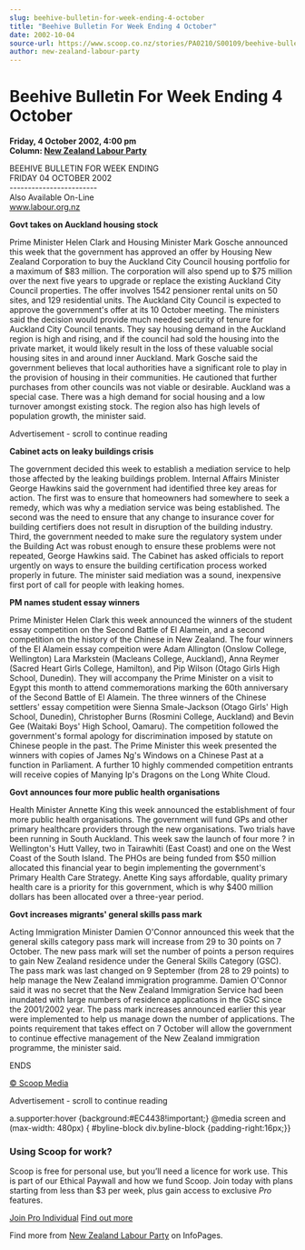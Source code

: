 ```yaml
---
slug: beehive-bulletin-for-week-ending-4-october
title: "Beehive Bulletin For Week Ending 4 October"
date: 2002-10-04
source-url: https://www.scoop.co.nz/stories/PA0210/S00109/beehive-bulletin-for-week-ending-4-october.htm
author: new-zealand-labour-party
---
```

Beehive Bulletin For Week Ending 4 October
==========================================

**Friday, 4 October 2002, 4:00 pm**  
**Column: [New Zealand Labour Party](https://info.scoop.co.nz/New_Zealand_Labour_Party)**

BEEHIVE BULLETIN FOR WEEK ENDING  
FRIDAY 04 OCTOBER 2002  
\------------------------  
Also Available On-Line  
www.labour.org.nz

  
**Govt takes on Auckland housing stock**

Prime Minister Helen Clark and Housing Minister Mark Gosche announced this week that the government has approved an offer by Housing New Zealand Corporation to buy the Auckland City Council housing portfolio for a maximum of $83 million. The corporation will also spend up to $75 million over the next five years to upgrade or replace the existing Auckland City Council properties. The offer involves 1542 pensioner rental units on 50 sites, and 129 residential units. The Auckland City Council is expected to approve the government's offer at its 10 October meeting. The ministers said the decision would provide much needed security of tenure for Auckland City Council tenants. They say housing demand in the Auckland region is high and rising, and if the council had sold the housing into the private market, it would likely result in the loss of these valuable social housing sites in and around inner Auckland. Mark Gosche said the government believes that local authorities have a significant role to play in the provision of housing in their communities. He cautioned that further purchases from other councils was not viable or desirable. Auckland was a special case. There was a high demand for social housing and a low turnover amongst existing stock. The region also has high levels of population growth, the minister said.

Advertisement - scroll to continue reading





**Cabinet acts on leaky buildings crisis**

The government decided this week to establish a mediation service to help those affected by the leaking buildings problem. Internal Affairs Minister George Hawkins said the government had identified three key areas for action. The first was to ensure that homeowners had somewhere to seek a remedy, which was why a mediation service was being established. The second was the need to ensure that any change to insurance cover for building certifiers does not result in disruption of the building industry. Third, the government needed to make sure the regulatory system under the Building Act was robust enough to ensure these problems were not repeated, George Hawkins said. The Cabinet has asked officials to report urgently on ways to ensure the building certification process worked properly in future. The minister said mediation was a sound, inexpensive first port of call for people with leaking homes.

**PM names student essay winners**

Prime Minister Helen Clark this week announced the winners of the student essay competition on the Second Battle of El Alamein, and a second competition on the history of the Chinese in New Zealand. The four winners of the El Alamein essay compeition were Adam Allington (Onslow College, Wellington) Lara Markstein (Macleans College, Auckland), Anna Reymer (Sacred Heart Girls College, Hamilton), and Pip Wilson (Otago Girls High School, Dunedin). They will accompany the Prime Minister on a visit to Egypt this month to attend commemorations marking the 60th anniversary of the Second Battle of El Alamein. The three winners of the Chinese settlers' essay competition were Sienna Smale-Jackson (Otago Girls' High School, Dunedin), Christopher Burns (Rosmini College, Auckland) and Bevin Gee (Waitaki Boys' High School, Oamaru). The competition followed the government's formal apology for discrimination imposed by statute on Chinese people in the past. The Prime Minister this week presented the winners with copies of James Ng's Windows on a Chinese Past at a function in Parliament. A further 10 highly commended competition entrants will receive copies of Manying Ip's Dragons on the Long White Cloud.

**Govt announces four more public health organisations**

Health Minister Annette King this week announced the establishment of four more public health organisations. The government will fund GPs and other primary healthcare providers through the new organisations. Two trials have been running in South Auckland. This week saw the launch of four more ? in Wellington's Hutt Valley, two in Tairawhiti (East Coast) and one on the West Coast of the South Island. The PHOs are being funded from $50 million allocated this financial year to begin implementing the government's Primary Health Care Strategy. Anette King says affordable, quality primary health care is a priority for this government, which is why $400 million dollars has been allocated over a three-year period.

**Govt increases migrants' general skills pass mark**

Acting Immigration Minister Damien O'Connor announced this week that the general skills category pass mark will increase from 29 to 30 points on 7 October. The new pass mark will set the number of points a person requires to gain New Zealand residence under the General Skills Category (GSC). The pass mark was last changed on 9 September (from 28 to 29 points) to help manage the New Zealand immigration programme. Damien O'Connor said it was no secret that the New Zealand Immigration Service had been inundated with large numbers of residence applications in the GSC since the 2001/2002 year. The pass mark increases announced earlier this year were implemented to help us manage down the number of applications. The points requirement that takes effect on 7 October will allow the government to continue effective management of the New Zealand immigration programme, the minister said.

  
ENDS

[© Scoop Media](http://www.scoop.co.nz/about/terms.html)  

Advertisement - scroll to continue reading



a.supporter:hover {background:#EC4438!important;} @media screen and (max-width: 480px) { #byline-block div.byline-block {padding-right:16px;}}

### Using Scoop for work?

Scoop is free for personal use, but you’ll need a licence for work use. This is part of our Ethical Paywall and how we fund Scoop. Join today with plans starting from less than $3 per week, plus gain access to exclusive _Pro_ features.  
  
[Join Pro Individual](https://pro.scoop.co.nz/Individual/?from=ProIn24) [Find out more](https://pro.scoop.co.nz/using-scoop-for-work/?from=ProIn24)

Find more from [New Zealand Labour Party](https://info.scoop.co.nz/New_Zealand_Labour_Party) on InfoPages.